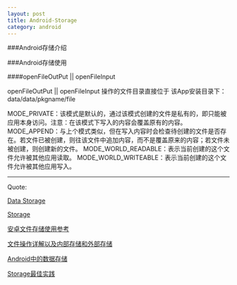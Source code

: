 ```yaml
---
layout: post
title: Android-Storage
category: android
---
```


###Android存储介绍















###Android存储使用





####openFileOutPut || openFileInput

openFileOutPut || openFileInput  操作的文件目录直接位于 该App安装目录下：data/data/pkgname/file

MODE_PRIVATE：该模式是默认的，通过该模式创建的文件是私有的，即只能被应用本身访问。注意：在该模式下写入的内容会覆盖原有的内容。
MODE_APPEND：与上个模式类似，但在写入内容时会检查待创建的文件是否存在。若文件已被创建，则往该文件中追加内容，而不是覆盖原来的内容；若文件未被创建，则创建新的文件。
MODE_WORLD_READABLE：表示当前创建的这个文件允许被其他应用读取。
MODE_WORLD_WRITEABLE：表示当前创建的这个文件允许被其他应用写入。





---

Quote:

[Data Storage](http://developer.android.com/guide/topics/data/index.html)

[Storage](http://source.android.com/devices/storage/index.html)

[安卓文件存储使用参考](http://www.cnblogs.com/liaohuqiu/p/3532925.html)

[文件操作详解以及内部存储和外部存储](http://www.jcodecraeer.com/a/anzhuokaifa/androidkaifa/2013/0923/1557.html)

[Android中的数据存储](http://www.jcodecraeer.com/a/anzhuokaifa/androidkaifa/2014/1204/2104.html)

[Storage最佳实践](http://www.lightskystreet.com/2015/06/07/google-for-android-6-storage/)